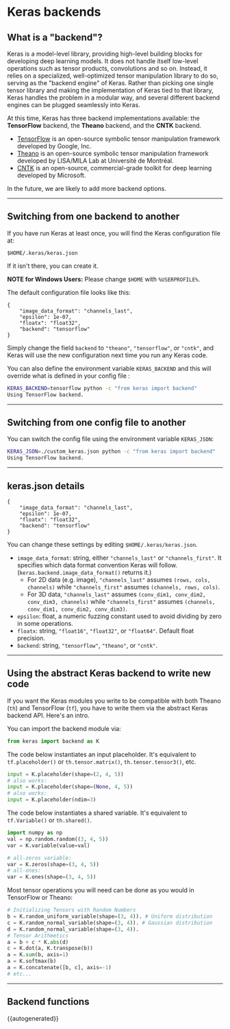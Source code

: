 # Keras backends

## What is a "backend"?

Keras is a model-level library, providing high-level building blocks for developing deep learning models. It does not handle itself low-level operations such as tensor products, convolutions and so on. Instead, it relies on a specialized, well-optimized tensor manipulation library to do so, serving as the "backend engine" of Keras. Rather than picking one single tensor library and making the implementation of Keras tied to that library, Keras handles the problem in a modular way, and several different backend engines can be plugged seamlessly into Keras.

At this time, Keras has three backend implementations available: the **TensorFlow** backend, the **Theano** backend, and the **CNTK** backend.

- [TensorFlow](http://www.tensorflow.org/) is an open-source symbolic tensor manipulation framework developed by Google, Inc.
- [Theano](http://deeplearning.net/software/theano/) is an open-source symbolic tensor manipulation framework developed by LISA/MILA Lab at Université de Montréal.
- [CNTK](https://www.microsoft.com/en-us/cognitive-toolkit/) is an open-source, commercial-grade toolkit for deep learning developed by Microsoft.

In the future, we are likely to add more backend options.

----

## Switching from one backend to another

If you have run Keras at least once, you will find the Keras configuration file at:

`$HOME/.keras/keras.json`

If it isn't there, you can create it.

**NOTE for Windows Users:** Please change `$HOME` with `%USERPROFILE%`.

The default configuration file looks like this:

```
{
    "image_data_format": "channels_last",
    "epsilon": 1e-07,
    "floatx": "float32",
    "backend": "tensorflow"
}
```

Simply change the field `backend` to `"theano"`, `"tensorflow"`, or `"cntk"`, and Keras will use the new configuration next time you run any Keras code.

You can also define the environment variable ``KERAS_BACKEND`` and this will
override what is defined in your config file :

```bash
KERAS_BACKEND=tensorflow python -c "from keras import backend"
Using TensorFlow backend.
```

----

## Switching from one config file to another

You can switch the config file using the environment variable ``KERAS_JSON``:

```bash
KERAS_JSON=./custom_keras.json python -c "from keras import backend"
Using TensorFlow backend.
```

----

## keras.json details


```
{
    "image_data_format": "channels_last",
    "epsilon": 1e-07,
    "floatx": "float32",
    "backend": "tensorflow"
}
```

You can change these settings by editing `$HOME/.keras/keras.json`. 

* `image_data_format`: string, either `"channels_last"` or `"channels_first"`. It specifies which data format convention Keras will follow. (`keras.backend.image_data_format()` returns it.)
  - For 2D data (e.g. image), `"channels_last"` assumes `(rows, cols, channels)` while `"channels_first"` assumes `(channels, rows, cols)`. 
  - For 3D data, `"channels_last"` assumes `(conv_dim1, conv_dim2, conv_dim3, channels)` while `"channels_first"` assumes `(channels, conv_dim1, conv_dim2, conv_dim3)`.
* `epsilon`: float, a numeric fuzzing constant used to avoid dividing by zero in some operations.
* `floatx`: string, `"float16"`, `"float32"`, or `"float64"`. Default float precision.
* `backend`: string, `"tensorflow"`, `"theano"`, or `"cntk"`.

----

## Using the abstract Keras backend to write new code

If you want the Keras modules you write to be compatible with both Theano (`th`) and TensorFlow (`tf`), you have to write them via the abstract Keras backend API. Here's an intro.

You can import the backend module via:
```python
from keras import backend as K
```

The code below instantiates an input placeholder. It's equivalent to `tf.placeholder()` or `th.tensor.matrix()`, `th.tensor.tensor3()`, etc.

```python
input = K.placeholder(shape=(2, 4, 5))
# also works:
input = K.placeholder(shape=(None, 4, 5))
# also works:
input = K.placeholder(ndim=3)
```

The code below instantiates a shared variable. It's equivalent to `tf.Variable()` or `th.shared()`.

```python
import numpy as np
val = np.random.random((3, 4, 5))
var = K.variable(value=val)

# all-zeros variable:
var = K.zeros(shape=(3, 4, 5))
# all-ones:
var = K.ones(shape=(3, 4, 5))
```

Most tensor operations you will need can be done as you would in TensorFlow or Theano:

```python
# Initializing Tensors with Random Numbers
b = K.random_uniform_variable(shape=(3, 4)). # Uniform distribution
c = K.random_normal_variable(shape=(3, 4)). # Gaussian distribution
d = K.random_normal_variable(shape=(3, 4)).
# Tensor Arithmetics
a = b + c * K.abs(d)
c = K.dot(a, K.transpose(b))
a = K.sum(b, axis=1)
a = K.softmax(b)
a = K.concatenate([b, c], axis=-1)
# etc...
```

----

## Backend functions


{{autogenerated}}






